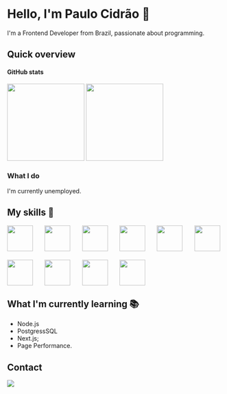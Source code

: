 # Hello, I'm Paulo Cidrão 👋

I'm a Frontend Developer from Brazil, passionate about programming.

## Quick overview

#### GitHub stats

<img height="180em" src="https://github-readme-stats.vercel.app/api?username=paulocidrao&show_icons=true&theme=ocean_dark&include_all_commits=true&count_private=true"/>
  <img height="180em" src="https://github-readme-stats.vercel.app/api/top-langs/?username=paulocidrao&layout=compact&langs_count=7&theme=ocean_dark"/>

### What I do

I'm currently unemployed.

## My skills 📜

<div style="display: grid; grid-template-columns: repeat(auto-fit, minmax(60px, 1fr)); gap: 20px;">
<img src="https://cdn.jsdelivr.net/gh/devicons/devicon/icons/javascript/javascript-original.svg" height="60px" width="60"/>
<img src="https://cdn.jsdelivr.net/gh/devicons/devicon/icons/typescript/typescript-original.svg" height="60px" width="60"/>
<img src="https://cdn.jsdelivr.net/gh/devicons/devicon/icons/react/react-original.svg" height="60px" width="60"/>
<img src="https://cdn.jsdelivr.net/gh/devicons/devicon/icons/html5/html5-original-wordmark.svg"  height="60px" width="60"/>
<img src="https://cdn.jsdelivr.net/gh/devicons/devicon/icons/css3/css3-original-wordmark.svg" height="60px" width="60"/>
<img src="https://avatars.githubusercontent.com/u/20658825?s=200&v=4" height="60px" width="60" /> 
<img src="https://cdn.jsdelivr.net/gh/devicons/devicon@latest/icons/git/git-plain-wordmark.svg" height="60px" width="60"/>  
<img src="https://cdn.jsdelivr.net/gh/devicons/devicon@latest/icons/jest/jest-plain.svg" height="60px" width="60">          
<img src="https://playwright.dev/img/playwright-logo.svg" height="60px" width="60" />
<img src="https://cdn.jsdelivr.net/gh/devicons/devicon@latest/icons/tailwindcss/tailwindcss-original-wordmark.svg" height="60px" width="60" />
          
  
</div>

## What I'm currently learning 📚

- Node.js
- PostgressSQL
- Next.js;
- Page Performance.

## Contact

<a href="https://www.linkedin.com/in/paulo-cidrao/" target="_blank"><img loading="lazy" src="https://img.shields.io/badge/-LinkedIn-%230077B5?style=for-the-badge&logo=linkedin&logoColor=white" target="_blank"></a>
